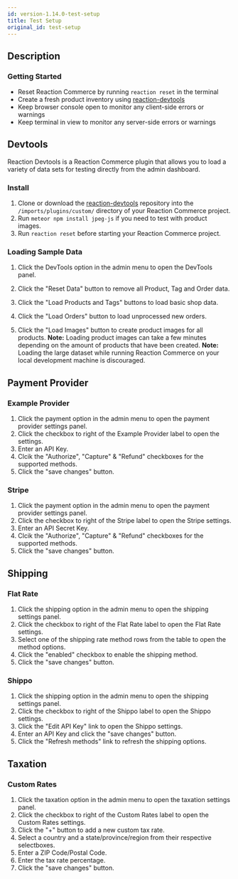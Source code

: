 ```yaml
---
id: version-1.14.0-test-setup
title: Test Setup
original_id: test-setup
---
```

    
## Description

### Getting Started
- Reset Reaction Commerce by running `reaction reset` in the terminal
- Create a fresh product inventory using [reaction-devtools](https://github.com/reactioncommerce/reaction-devtools)
- Keep browser console open to monitor any client-side errors or warnings
- Keep terminal in view to monitor any server-side errors or warnings

## Devtools
Reaction Devtools is a Reaction Commerce plugin that allows you to load a variety of data sets for testing directly from the admin dashboard.

### Install
 1. Clone or download the [reaction-devtools](https://github.com/reactioncommerce/reaction-devtools) repository into the `/imports/plugins/custom/` directory of your Reaction Commerce project.
 2. Run `meteor npm install jpeg-js` if you need to test with product images.
 3. Run `reaction reset` before starting your Reaction Commerce project.

### Loading Sample Data
 1. Click the DevTools option in the admin menu to open the DevTools panel.

 2. Click the "Reset Data" button to remove all Product, Tag and Order data.

 3. Click the "Load Products and Tags" buttons to load basic shop data.

 4. Click the "Load Orders" button to load unprocessed new orders.

 5. Click the "Load Images" button to create product images for all products.
  **Note:** Loading product images can take a few minutes depending on the amount of products that have been created.
  **Note:** Loading the large dataset while running Reaction Commerce on your local development machine is discouraged.

## Payment Provider

### Example Provider
 1. Click the payment option in the admin menu to open the payment provider settings panel.
 2. Click the checkbox to right of the Example Provider label to open the settings.
 3. Enter an API Key.
 4. Clcik the "Authorize", "Capture" & "Refund" checkboxes for the supported methods.
 5. Click the "save changes" button.

### Stripe
 1. Click the payment option in the admin menu to open the payment provider settings panel.
 2. Click the checkbox to right of the Stripe label to open the Stripe settings.
 3. Enter an API Secret Key.
 4. Clcik the "Authorize", "Capture" & "Refund" checkboxes for the supported methods.
 5. Click the "save changes" button.

## Shipping
### Flat Rate
 1. Click the shipping option in the admin menu to open the shipping settings panel.
 2. Click the checkbox to right of the Flat Rate label to open the Flat Rate settings.
 3. Select one of the shipping rate method rows from the table to open the method options.
 4. Click the "enabled" checkbox to enable the shipping method.
 5. Click the "save changes" button.

### Shippo
 1. Click the shipping option in the admin menu to open the shipping settings panel.
 2. Click the checkbox to right of the Shippo label to open the Shippo settings.
 3. Click the "Edit API Key" link to open the Shippo settings.
 4. Enter an API Key and click the "save changes" button.
 5. Click the "Refresh methods" link to refresh the shipping options.

## Taxation
### Custom Rates
 1. Click the taxation option in the admin menu to open the taxation settings panel.
 2. Click the checkbox to right of the Custom Rates label to open the Custom Rates settings.
 3. Click the "+" button to add a new custom tax rate.
 4. Select a country and a state/province/region from their respective selectboxes.
 5. Enter a ZIP Code/Postal Code.
 6. Enter the tax rate percentage.
 7. Click the "save changes" button.